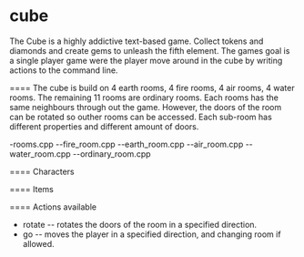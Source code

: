 cube
====

The Cube is a highly addictive text-based game. Collect tokens and diamonds and create gems to unleash the fifth element.
The games goal is a single player game were the player move around in the cube by writing actions to the command line.

====
The cube is build on 4 earth rooms, 4 fire rooms, 4 air rooms, 4 water rooms. The remaining 11 rooms are ordinary rooms.
Each rooms has the same neighbours through out the game. However, the doors of the room can be rotated so outher rooms can be accessed. 
Each sub-room has different properties and different amount of doors.

-rooms.cpp
--fire_room.cpp
--earth_room.cpp
--air_room.cpp
--water_room.cpp
--ordinary_room.cpp

====
Characters

====
Items

====
Actions available

- rotate -- rotates the doors of the room in a specified direction.
- go -- moves the player in a specified direction, and changing room if allowed.